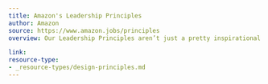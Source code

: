 ```yaml
---
title: Amazon's Leadership Principles
author: Amazon
source: https://www.amazon.jobs/principles
overview: Our Leadership Principles aren’t just a pretty inspirational wall hanging. These Principles work hard, just like we do. Amazonians use them, every day, whether they’re discussing ideas for new projects, deciding on the best solution for a customer’s problem, or interviewing candidates. It’s just one of the things that makes Amazon peculiar.

link:
resource-type:
- _resource-types/design-principles.md
---
```

